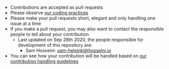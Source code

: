 * Contributions are accepted as pull requests
* Please observe [our coding practices](https://github.com/City-of-Helsinki/bestpractice/)
* Please make your pull requests short, elegant and only handling one issue at a time
* If you make a pull request, you may also want to contact the responsible people to tell about your contribution
    * Last updated on Sep 28th 2020, the people responsible for development of this repository are:
        * Sam Hosseini: sam-helsinki@hosseini.io
* You can see how your contribution will be handled based on [our contribution handling guidelines](https://dev.hel.fi/accepting-contributions)

